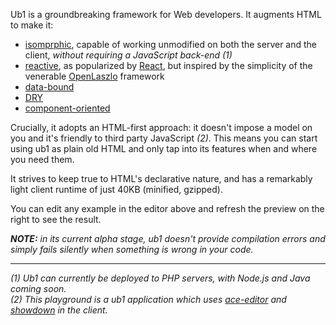 Ub1 is a groundbreaking framework for Web developers. It augments HTML to make it:

* [isomprphic](https://en.wikipedia.org/wiki/Isomorphic_JavaScript), capable of working unmodified on both the server and the client, _without requiring a JavaScript back-end (1)_
* [reactive](https://en.wikipedia.org/wiki/Reactive_programming), as popularized by [React](https://reactjs.org/), but inspired by the simplicity of the venerable [OpenLaszlo](http://www.openlaszlo.org) framework
* [data-bound](https://en.wikipedia.org/wiki/Data_binding)
* [DRY](https://en.wikipedia.org/wiki/Don%27t_repeat_yourself)
* [component-oriented](https://en.wikipedia.org/wiki/Component-based_software_engineering)

Crucially, it adopts an HTML-first approach: it doesn't impose a model on you and it's friendly to third party JavaScript _(2)_. This means you can start using ub1 as plain old HTML and only tap into its features when and where you need them.

It strives to keep true to HTML's declarative nature, and has a remarkably light client runtime of just 40KB (minified, gzipped).

You can edit any example in the editor above and refresh the preview on the right to see the result.

_**NOTE:** in its current alpha stage, ub1 doesn't provide compilation errors and simply fails silently when something is wrong in your code._

---
*(1) Ub1 can currently be deployed to PHP servers, with Node.js and Java coming soon.*<br>
*(2) This playground is a ub1 application which uses [ace-editor](https://ace.c9.io/) and [showdown](https://github.com/showdownjs/showdown) in the client.*